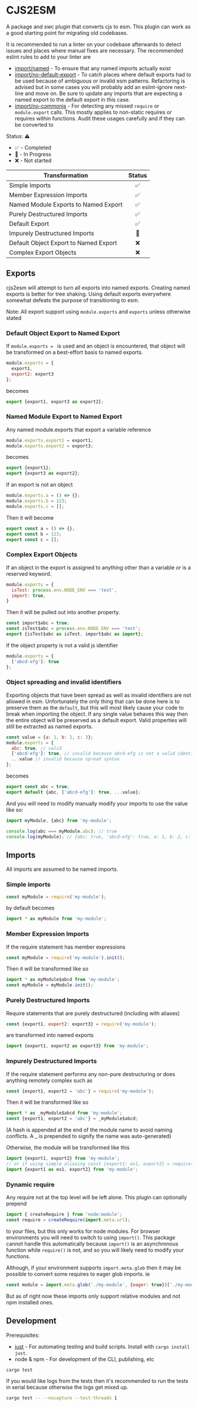 # CJS2ESM

A package and swc plugin that converts cjs to esm. This plugin can work as a good starting point for migrating old codebases.

It is recommended to run a linter on your codebase afterwards to detect issues and places where manual fixes are necessary.
The recommended eslint rules to add to your linter are
- [import/named](https://github.com/import-js/eslint-plugin-import/blob/main/docs/rules/named.md) - To ensure that any named imports actually exist
- [import/no-default-export](https://github.com/import-js/eslint-plugin-import/blob/main/docs/rules/no-default-export.md) - To catch places where default exports had to be used because of ambiguous or invalid esm patterns. Refactoring is advised but in some cases you will probably add an eslint-ignore next-line and move on. Be sure to update any imports that are expecting a named export to the default export in this case.
- [import/no-commonjs](https://github.com/import-js/eslint-plugin-import/blob/main/docs/rules/no-commonjs.md) - For detecting any missed `require` or `module.export` calls. This mostly applies to non-static requires or requires within functions. Audit these usages carefully and if they can be converted to  

Status: ⚠️ 
- ✅ - Completed
- 🚧 - In Progress
- ❌ - Not started

| Transformation | Status |
|---|:---:|
| Simple Imports | ✅ |
| Member Expression Imports | ✅ |
| Named Module Exports to Named Export | ✅ |
| Purely Destructured Imports | ✅ |
| Default Export | ✅ |
| Impurely Destructured Imports | 🚧 |
| Default Object Export to Named Export | ❌ |
| Complex Export Objects | ❌ |

## Exports

cjs2esm will attempt to turn all exports into named exports. Creating named exports is better for tree shaking.
Using default exports everywhere somewhat defeats the purpose of transitioning to esm.

Note: All export support using `module.exports` and `exports` unless otherwise stated 

### Default Object Export to Named Export
If `module.exports = ` is used and an object is encountered, that object will be transformed on a best-effort basis to named exports.

```js
module.exports = {
  export1,
  export2: export3
};
```

becomes

```js
export {export1, export3 as export2};
```

### Named Module Export to Named Export
Any named module.exports that export a variable reference

```js
module.exports.export1 = export1;
module.exports.export2 = export3;
```

becomes

```js
export {export1};
export {export3 as export2};
```

If an export is not an object 
```js
module.exports.a = () => {};
module.exports.b = 123;
module.exports.c = [];
``` 

Then it will become
```js
export const a = () => {};
export const b = 123;
export const c = [];
```

### Complex Export Objects

If an object in the export is assigned to anything other than a variable _or_ is a reserved keyword.

```js
module.exports = {
  isTest: process.env.NODE_ENV === 'test',
  import: true,
}
```

Then it will be pulled out into another property.

```js
const import$abc = true;
const isTest$abc = process.env.NODE_ENV === 'test';
export {isTest$abc as isTest, import$abc as import};
```

If the object property is not a valid js identifier

```js
module.exports = {
  ['abcd-efg']: true
};
```

### Object spreading and invalid identifiers

Exporting objects that have been spread as well as invalid identifiers are not allowed in esm. 
Unfortunately the only thing that can be done here is to preserve them as the `default`, but this will most likely cause your code to break when importing the object. If any single value behaves this way then the entire object will be preserved as a default export.
Valid properties will still be extracted as named exports.

```js
const value = {a: 1, b: 2, c: 3};
module.exports = {
  abc: true, // valid
  ['abcd-efg']: true, // invalid because abcd-efg is not a valid identifier
  ...value // invalid because spread syntax
};
```

becomes

```js
export const abc = true;
export default {abc, ['abcd-efg']: true, ...value};
```

And you will need to modify manually modify your imports to use the value like so:

```js
import myModule, {abc} from 'my-module';

console.log(abc === myModule.abc); // true
console.log(myModule); // {abc: true, 'abcd-efg': true, a: 1, b: 2, c: 3};
```

## Imports

All imports are assumed to be named imports.

### Simple imports
```js
const myModule = require('my-module');
```

by default becomes

```js
import * as myModule from 'my-module';
```

### Member Expression Imports
If the require statement has member expressions
```js
const myModule = require('my-module').init();
```
Then it will be transformed like so
```js
import * as myModule$abcd from 'my-module';
const myModule = myModule.init();
```

### Purely Destructured Imports
Require statements that are purely destructured (including with aliases)
```js
const {export1, export2: export3} = require('my-module');
```
are transformed into named exports
```js
import {export1, export2 as export3} from 'my-module';
```

### Impurely Destructured Imports
If the require statement performs any non-pure destructuring or does anything remotely complex such as
```js
const {export1, export2 = 'abc'} = require('my-module');
```

Then it will be transformed like so
```js
import * as _myModule$abcd from 'my-module';
const {export1, export2 = 'abc'} = _myModule$abcd;
```
(A hash is appended at the end of the module name to avoid naming conflicts. A _ is prepended to signify the name was auto-generated)

Otherwise, the module will be transformed like this
```js
import {export1, export2} from 'my-module';
// or if using simple aliasing const {export1: ex1, export2} = require('my-module');
import {export1 as ex1, export2} from 'my-module';
```

### Dynamic require
Any require not at the top level will be left alone.
This plugin can optionally prepend 

```js
import { createRequire } from 'node:module';
const require = createRequire(import.meta.url);
```

to your files, but this only works for node modules. For browser environments you will need to switch to using `import()`.
This package cannot handle this automatically because `import()` is an asynchronous function while `require()` is not, and so
you will likely need to modify your functions.

Although, if your environment supports `import.meta.glob` then it may be possible to convert some requires to eager glob imports.
ie
```js
const module = import.meta.glob('./my-module', {eager: true})['./my-module'];
```
But as of right now these imports only support relative modules and not npm installed ones.

## Development

Prerequisites:
- [just](https://github.com/casey/just) - For automating testing and build scripts. Install with `cargo install just`.
- node & npm - For development of the CLI, publishing, etc

```sh
cargo test
```

If you would like logs from the tests then it's recommended to run the tests in serial because otherwise the logs
get mixed up.

```sh
cargo test -- --nocapture --test-threads 1
```